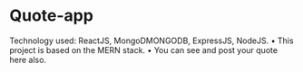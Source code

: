# Quote-app
 Technology used: ReactJS, MongoDMONGODB, ExpressJS, NodeJS.  • This project is based on the MERN stack. • You can see and post your quote here also. 
